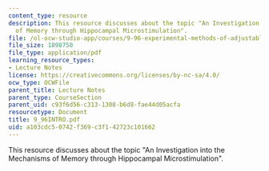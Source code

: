 ```yaml
---
content_type: resource
description: This resource discusses about the topic "An Investigation into the Mechanisms
  of Memory through Hippocampal Microstimulation".
file: /ol-ocw-studio-app/courses/9-96-experimental-methods-of-adjustable-tetrode-array-neurophysiology-january-iap-2001/a103cdc50742f369c3f142723c101662_9_96INTRO.pdf
file_size: 1898750
file_type: application/pdf
learning_resource_types:
- Lecture Notes
license: https://creativecommons.org/licenses/by-nc-sa/4.0/
ocw_type: OCWFile
parent_title: Lecture Notes
parent_type: CourseSection
parent_uid: c93f6d56-c313-1308-b6d8-fae44d05acfa
resourcetype: Document
title: 9_96INTRO.pdf
uid: a103cdc5-0742-f369-c3f1-42723c101662
---
```

This resource discusses about the topic "An Investigation into the Mechanisms of Memory through Hippocampal Microstimulation".